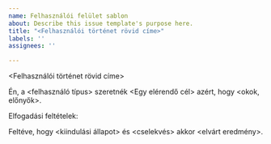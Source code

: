 ```yaml
---
name: Felhasználói felület sablon
about: Describe this issue template's purpose here.
title: "<Felhasználói történet rövid címe>"
labels: ''
assignees: ''

---
```


<Felhasználói történet rövid címe>

Én, a <felhasználó típus>
szeretnék <Egy elérendő cél>
azért, hogy <okok, előnyők>.

Elfogadási feltételek:

Feltéve, hogy <kiindulási állapot>
és <cselekvés>
akkor <elvárt eredmény>.

